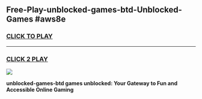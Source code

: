 
## Free-Play-unblocked-games-btd-Unblocked-Games #aws8e
<h3>
<a href="https://news.freeplayer.one?title=unblocked-games-btd&ref=8M">CLICK TO PLAY</a></h3>
<hr>

<h3>
<a href="https://news.freeplayer.one?title=unblocked-games-btd&ref=8M">CLICK 2 PLAY</a>
  
</h3>

<a href="https://news.freeplayer.one?title=unblocked-games-btd&ref=8M"><img src="https://clearcache.store/games.png"></a>


**unblocked-games-btd games unblocked: Your Gateway to Fun and Accessible Online Gaming**
